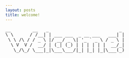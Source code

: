 ```yaml
---
layout: posts
title: welcome!
---
```

<pre>
__        __   _                          _ 
\ \      / /__| | ___ ___  _ __ ___   ___| |
 \ \ /\ / / _ \ |/ __/ _ \| '_ ` _ \ / _ \ |
  \ V  V /  __/ | (_| (_) | | | | | |  __/_|
   \_/\_/ \___|_|\___\___/|_| |_| |_|\___(_)
                                            

</pre>